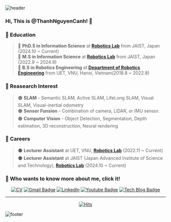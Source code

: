 ![header](https://capsule-render.vercel.app/api?type=waving&&color=gradient&height=80&section=header&fontSize=90)  

### Hi, This is @ThanhNguyenCanh! 👋

### 🌱 Education  
> 🔵 **PhD.S in Information Science** at [**Robotics Lab**](https://www.jaist.ac.jp/robot/) from JAIST, Japan (2024.10 ~ Current)  
> 🔵 **M.S in Information Science** at [**Robotics Lab**](https://www.jaist.ac.jp/robot/) from JAIST, Japan (2022.9 ~ 2024.9)  
> 🔵 **B.S in Robotics Engineering** at [**Department of Robotics Engineering**](https://sites.google.com/view/aimpuet/home) from UET, VNU, Hanoi, Vietnam(2018.8 ~ 2022.8)  

### :orange_book: Reasearch Interest  
> 🟠 **SLAM** - Semantic SLAM, Active SLAM, LifeLong SLAM, Visual SLAM, Visual-inertial odometry   
> 🟠 **Sensor Funsion** - Combination of camera, LiDAR, or IMU sensor.  
> 🟠 **Computer Vision** - Object Detection, Segmentation, Depth estimation, 3D reconstruction, Neural rendering   

### 🚀 Careers

> ⚫ **Lecturer Assistant** at UET, VNU, [**Robotics Lab**]([https://robotics.hyundai.com/en/](https://fet.uet.vnu.edu.vn/bo-mon-ky-thuat-robot/)) (2022.11 ~ Current)  
> ⚫ **Lecturer Assistant** at JAIST (Japan Advanced Institute of Science and Technology), [**Robotics Lab**](https://www.jaist.ac.jp/robot/) (2024.10 ~ Current)  

### 👀 Who wants to know more about me, click it!

<div align=center>



[![CV](http://img.shields.io/badge/-CV-black?style=flat-square&logo=github&link=https://davinci-ai.tistory.com/)](https://github.com/thanhnguyencanh)
[![Gmail Badge](https://img.shields.io/badge/Gmail-d14836?style=flat-square&logo=Gmail&logoColor=white&link=mailto:tyoung960302@gmail.com)](mailto:thanhnc@jaist.ac.jp)
[![LinkedIn](https://img.shields.io/badge/-LinkedIn-0077b5?style=round-square&logo=linkedin&logoColor=white&link=https://www.linkedin.com/in/tae-young-kim-595692139/)](https://www.linkedin.com/in/nguyencanhthanh/)
[![Youtube Badge](https://img.shields.io/badge/Youtube-ff0000?style=flat-square&logo=youtube&link=https://www.youtube.com/c/kyleschool)]([https://www.youtube.com/@tyoung96](https://www.youtube.com/@thanhnguyencanh8405))
[![Tech Blog Badge](http://img.shields.io/badge/-Tech%20blog-black?style=flat-square&logo=github&link=https://davinci-ai.tistory.com/)](https://thanhnguyencanh.github.io/)

</div>

---

<div align=center>

[![Hits](https://hits.seeyoufarm.com/api/count/incr/badge.svg?url=https%3A%2F%2Fgithub.com%2FTaeyoung96&count_bg=%233DC88E&title_bg=%23555555&icon=&icon_color=%23E7E7E7&title=hits&edge_flat=false)](https://hits.seeyoufarm.com)  

</div>
<!---
<div align=center> -->

<!---
[![Anurag's GitHub stats](https://github-readme-stats-git-masterrstaa-rickstaa.vercel.app/api?username=thanhnguyencanh&count_private=true)](https://github.com/anuraghazra/github-readme-stats) 
  
</div>
-->


![footer](https://capsule-render.vercel.app/api?type=waving&&color=gradient&height=80&section=footer&fontSize=90)

